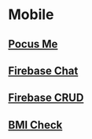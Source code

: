# Mobile

## [Pocus Me](https://github.com/hyunmindev/Mobile_Pokus-Me)

## [Firebase Chat](https://github.com/hyunmindev/Mobile_Firebase-Chat)

## [Firebase CRUD](https://github.com/hyunmindev/Mobile_Firebase-CRUD)

## [BMI Check](https://github.com/hyunmindev/Mobile_BMI-Check)
